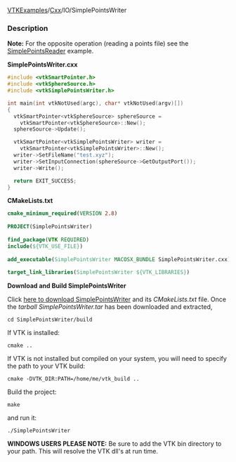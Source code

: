 [VTKExamples](/index/)/[Cxx](/Cxx)/IO/SimplePointsWriter

### Description
**Note:** For the opposite operation (reading a points file) see the
[SimplePointsReader](Cxx/IO/SimplePointsReader) example.

**SimplePointsWriter.cxx**
```c++
#include <vtkSmartPointer.h>
#include <vtkSphereSource.h>
#include <vtkSimplePointsWriter.h>

int main(int vtkNotUsed(argc), char* vtkNotUsed(argv)[])
{
  vtkSmartPointer<vtkSphereSource> sphereSource =
    vtkSmartPointer<vtkSphereSource>::New();
  sphereSource->Update();

  vtkSmartPointer<vtkSimplePointsWriter> writer =
    vtkSmartPointer<vtkSimplePointsWriter>::New();
  writer->SetFileName("test.xyz");
  writer->SetInputConnection(sphereSource->GetOutputPort());
  writer->Write();

  return EXIT_SUCCESS;
}
```
**CMakeLists.txt**
```cmake
cmake_minimum_required(VERSION 2.8)
 
PROJECT(SimplePointsWriter)
 
find_package(VTK REQUIRED)
include(${VTK_USE_FILE})
 
add_executable(SimplePointsWriter MACOSX_BUNDLE SimplePointsWriter.cxx)
 
target_link_libraries(SimplePointsWriter ${VTK_LIBRARIES})
```

**Download and Build SimplePointsWriter**

Click [here to download SimplePointsWriter](https://github.com/lorensen/VTKWikiExamplesTarballs/raw/master/SimplePointsWriter.tar) and its *CMakeLists.txt* file.
Once the *tarball SimplePointsWriter.tar* has been downloaded and extracted,
```
cd SimplePointsWriter/build 
```
If VTK is installed:
```
cmake ..
```
If VTK is not installed but compiled on your system, you will need to specify the path to your VTK build:
```
cmake -DVTK_DIR:PATH=/home/me/vtk_build ..
```
Build the project:
```
make
```
and run it:
```
./SimplePointsWriter
```
**WINDOWS USERS PLEASE NOTE:** Be sure to add the VTK bin directory to your path. This will resolve the VTK dll's at run time.

